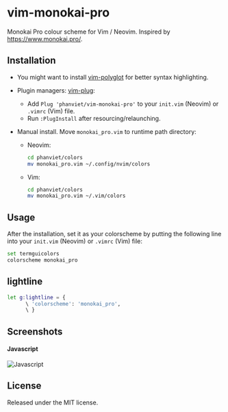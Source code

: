 # vim-monokai-pro

Monokai Pro colour scheme for Vim / Neovim. Inspired by https://www.monokai.pro/.

## Installation

- You might want to install [vim-polyglot](https://github.com/sheerun/vim-polyglot) for better syntax highlighting.

- Plugin managers: [vim-plug](https://github.com/junegunn/vim-plug):
  + Add `Plug 'phanviet/vim-monokai-pro'` to your `init.vim` (Neovim) or `.vimrc` (Vim) file.
  + Run `:PlugInstall` after resourcing/relaunching.

- Manual install. Move `monokai_pro.vim` to runtime path directory:
  + Neovim:
	``` bash
	cd phanviet/colors
	mv monokai_pro.vim ~/.config/nvim/colors
	```
  + Vim:
	``` bash
	cd phanviet/colors
	mv monokai_pro.vim ~/.vim/colors
	```

## Usage

After the installation, set it as your colorscheme by putting the following line into your `init.vim` (Neovim) or `.vimrc` (Vim) file:

``` bash
set termguicolors
colorscheme monokai_pro
```

## lightline
```bash
let g:lightline = {
      \ 'colorscheme': 'monokai_pro',
      \ }
```
## Screenshots

#### Javascript

![Javascript](screenshots/js-preview.png?raw=true "Javascript syntax")

## License

Released under the MIT license.
